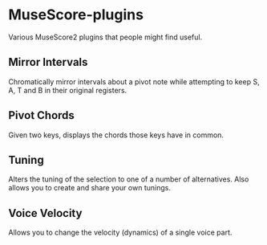 # MuseScore-plugins
Various MuseScore2 plugins that people might find useful.

## Mirror Intervals
Chromatically mirror intervals about a pivot note while attempting to keep S, A, T and B in their original registers.

## Pivot Chords
Given two keys, displays the chords those keys have in common.

## Tuning
Alters the tuning of the selection to one of a number of alternatives. Also allows you to create and share your own tunings.

## Voice Velocity
Allows you to change the velocity (dynamics) of a single voice part.
